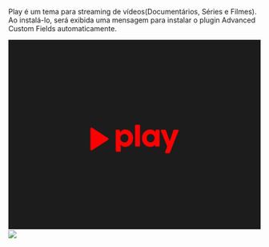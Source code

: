 <p>Play é um tema para streaming de vídeos(Documentários, Séries e Filmes). Ao instalá-lo, será exibida  uma mensagem para instalar o plugin Advanced Custom Fields automaticamente.</p>

<img src="screenshot.png" align="center"/>
<img src="screenshot2.png" align="center"/>
